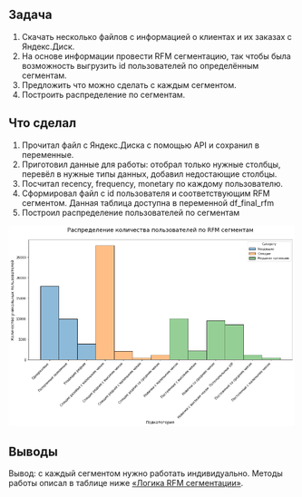 <h2>Задача</h2>

1. Скачать несколько файлов с информацией о клиентах и их заказах с Яндекс.Диск.
2. На основе информации провести RFM сегментацию, так чтобы была возможность выгрузить id пользователей по определённым сегментам.
3. Предложить что можно сделать с каждым сегментом.
4. Построить распределение по сегментам.

<h2>Что сделал</h2>

1. Прочитал файл с Яндекс.Диска с помощью API и сохранил в переменные.
2. Приготовил данные для работы: отобрал только нужные столбцы, перевёл в нужные типы данных, добавил недостающие столбцы.
3. Посчитал recency, frequency, monetary по каждому пользователю.
4. Сформировал файл с id пользователя и соответствующим RFM сегментом. Данная таблица доступна в переменной df_final_rfm 
5. Построил распределение пользователей по сегментам

![RFM](rfm.png)

<h2>Выводы</h2>

Вывод: с каждый сегментом нужно работать индивидуально. Методы работы описал в таблице ниже [«Логика RFM сегментации»](RFM.ipynb).

